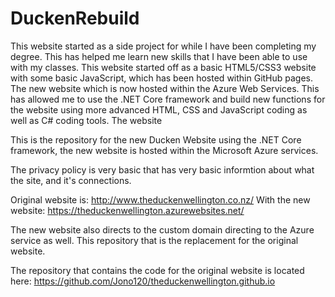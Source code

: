 # DuckenRebuild
This website started as a side project for while I have been completing my degree. This has helped me learn new skills that I have been able to use with my classes. This website started off as a basic HTML5/CSS3 website with some basic JavaScript, which has been hosted within GitHub pages.
The new website which is now hosted within the Azure Web Services. This has allowed me to use the .NET Core framework and build new functions for the website using more advanced HTML, CSS and JavaScript coding as well as C# coding tools.
The website 

This is the repository for the new Ducken Website using the .NET Core framework, the new website is hosted within the Microsoft Azure services.

The privacy policy is very basic that has very basic informtion about what the site, and it's connections.

Original website is: http://www.theduckenwellington.co.nz/
With the new website: https://theduckenwellington.azurewebsites.net/

The new website also directs to the custom domain directing to the Azure service as well.
This repository that is the replacement for the original website.

The repository that contains the code for the original website is located here: https://github.com/Jono120/theduckenwellington.github.io
